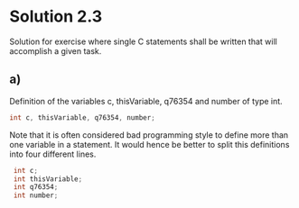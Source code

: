 # Solution 2.3

Solution for exercise where single C statements shall be written that will accomplish a given task.

## a)

Definition of the variables c, thisVariable, q76354 and number of type int.

```C
int c, thisVariable, q76354, number;
```

Note that it is often considered bad programming style to define more than one variable in a statement. It would hence be better to split this definitions into four different lines.

```C
 int c;
 int thisVariable; 
 int q76354; 
 int number;
```
